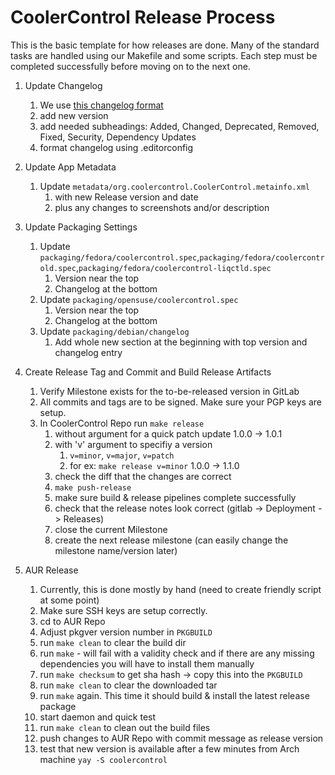 # CoolerControl Release Process

This is the basic template for how releases are done. Many of the standard tasks are handled using our Makefile and some
scripts. Each step must be completed successfully before moving on to the next one.

1. Update Changelog
   1. We use [this changelog format](https://keepachangelog.com/en/1.0.0/)
   2. add new version
   3. add needed subheadings: Added, Changed, Deprecated, Removed, Fixed, Security, Dependency Updates
   4. format changelog using .editorconfig
2. Update App Metadata
   1. Update `metadata/org.coolercontrol.CoolerControl.metainfo.xml`
      1. with new Release version and date
      2. plus any changes to screenshots and/or description
3. Update Packaging Settings
   1. Update `packaging/fedora/coolercontrol.spec`,`packaging/fedora/coolercontrold.spec`,`packaging/fedora/coolercontrol-liqctld.spec`
      1. Version near the top
      2. Changelog at the bottom
   2. Update `packaging/opensuse/coolercontrol.spec`
      1. Version near the top
      2. Changelog at the bottom
   3. Update `packaging/debian/changelog`
      1. Add whole new section at the beginning with top version and changelog entry
4. Create Release Tag and Commit and Build Release Artifacts

   1. Verify Milestone exists for the to-be-released version in GitLab
   2. All commits and tags are to be signed. Make sure your PGP keys are setup.
   3. In CoolerControl Repo run `make release`
      1. without argument for a quick patch update 1.0.0 -> 1.0.1
      2. with 'v' argument to specifiy a version
         1. `v=minor`, `v=major`, `v=patch`
         2. for ex: `make release v=minor` 1.0.0 -> 1.1.0
      3. check the diff that the changes are correct
      4. `make push-release`
      5. make sure build & release pipelines complete successfully
      6. check that the release notes look correct (gitlab -> Deployment -> Releases)
      7. close the current Milestone
      8. create the next release milestone (can easily change the milestone name/version later)

5. AUR Release
   1. Currently, this is done mostly by hand (need to create friendly script at some point)
   2. Make sure SSH keys are setup correctly.
   3. cd to AUR Repo
   4. Adjust pkgver version number in `PKGBUILD`
   5. run `make clean` to clear the build dir
   6. run `make` - will fail with a validity check and if there are any missing dependencies you will have to install them manually
   7. run `make checksum` to get sha hash -> copy this into the `PKGBUILD`
   8. run `make clean` to clear the downloaded tar
   9. run `make` again. This time it should build & install the latest release package
   10. start daemon and quick test
   11. run `make clean` to clean out the build files
   12. push changes to AUR Repo with commit message as release version
   13. test that new version is available after a few minutes from Arch machine `yay -S coolercontrol`
